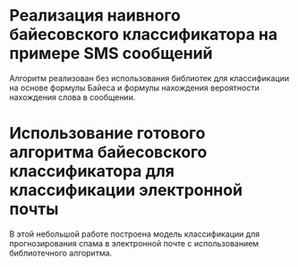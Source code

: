 # Реализация наивного байесовского классификатора на примере SMS сообщений

Алгоритм реализован без использования библиотек для классификации на основе формулы Байеса и формулы нахождения вероятности нахождения слова в сообщении.

# Использование готового алгоритма байесовского классификатора для классификации электронной почты

В этой небольшой работе построена модель классификации для прогнозирования спама в электронной почте с использованием библиотечного алгоритма.
